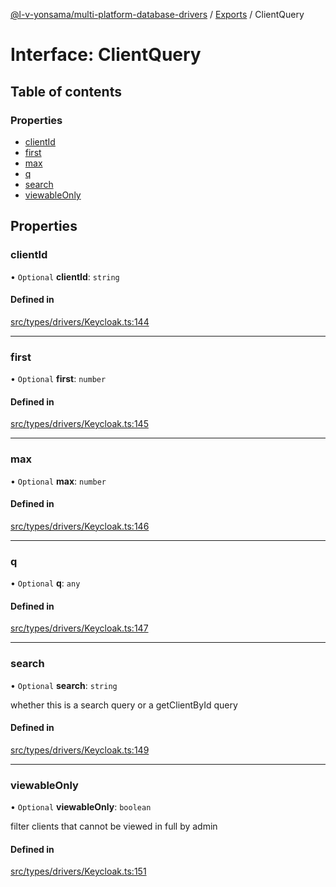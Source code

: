 [@l-v-yonsama/multi-platform-database-drivers](../README.md) / [Exports](../modules.md) / ClientQuery

# Interface: ClientQuery

## Table of contents

### Properties

- [clientId](ClientQuery.md#clientid)
- [first](ClientQuery.md#first)
- [max](ClientQuery.md#max)
- [q](ClientQuery.md#q)
- [search](ClientQuery.md#search)
- [viewableOnly](ClientQuery.md#viewableonly)

## Properties

### clientId

• `Optional` **clientId**: `string`

#### Defined in

[src/types/drivers/Keycloak.ts:144](https://github.com/l-v-yonsama/db-drivers/blob/eb4b8bc/src/types/drivers/Keycloak.ts#L144)

___

### first

• `Optional` **first**: `number`

#### Defined in

[src/types/drivers/Keycloak.ts:145](https://github.com/l-v-yonsama/db-drivers/blob/eb4b8bc/src/types/drivers/Keycloak.ts#L145)

___

### max

• `Optional` **max**: `number`

#### Defined in

[src/types/drivers/Keycloak.ts:146](https://github.com/l-v-yonsama/db-drivers/blob/eb4b8bc/src/types/drivers/Keycloak.ts#L146)

___

### q

• `Optional` **q**: `any`

#### Defined in

[src/types/drivers/Keycloak.ts:147](https://github.com/l-v-yonsama/db-drivers/blob/eb4b8bc/src/types/drivers/Keycloak.ts#L147)

___

### search

• `Optional` **search**: `string`

whether this is a search query or a getClientById query

#### Defined in

[src/types/drivers/Keycloak.ts:149](https://github.com/l-v-yonsama/db-drivers/blob/eb4b8bc/src/types/drivers/Keycloak.ts#L149)

___

### viewableOnly

• `Optional` **viewableOnly**: `boolean`

filter clients that cannot be viewed in full by admin

#### Defined in

[src/types/drivers/Keycloak.ts:151](https://github.com/l-v-yonsama/db-drivers/blob/eb4b8bc/src/types/drivers/Keycloak.ts#L151)
